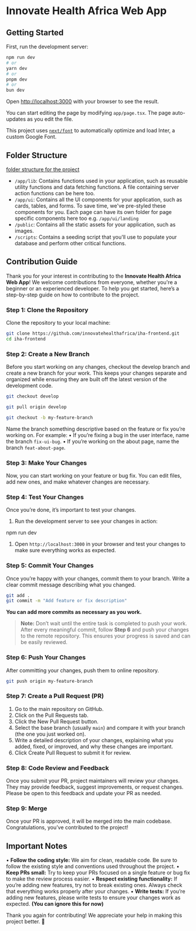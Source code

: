 # Innovate Health Africa Web App

## Getting Started

First, run the development server:

```bash
npm run dev
# or
yarn dev
# or
pnpm dev
# or
bun dev
```

Open [http://localhost:3000](http://localhost:3000) with your browser to see the result.

You can start editing the page by modifying `app/page.tsx`. The page auto-updates as you edit the file.

This project uses [`next/font`](https://nextjs.org/docs/basic-features/font-optimization) to automatically optimize and load Inter, a custom Google Font.

## Folder Structure

[folder structure for the project](https://nextjs.org/_next/image?url=%2Flearn%2Flight%2Flearn-folder-structure.png&w=3840&q=75&dpl=dpl_7Am6V8nToLz8EEokD8P1frn9vUpW)

- `/app/lib`: Contains functions used in your application, such as reusable utility functions and data fetching functions. A file containing server action functions can be here too.
- `/app/ui`: Contains all the UI components for your application, such as cards, tables, and forms. To save time, we've pre-styled these components for you. Each page can have its own folder for page specific components here too e.g. `/app/ui/landing`
- `/public`: Contains all the static assets for your application, such as images.
- `/scripts`: Contains a seeding script that you'll use to populate your database and perform other critical functions.

## Contribution Guide

Thank you for your interest in contributing to the **Innovate Health Africa Web App**! We welcome contributions from everyone, whether you're a beginner or an experienced developer. To help you get started, here’s a step-by-step guide on how to contribute to the project.

### Step 1: Clone the Repository

Clone the repository to your local machine:

```bash
git clone https://github.com/innovatehealthafrica/iha-frontend.git
cd iha-frontend
```

### Step 2: Create a New Branch

Before you start working on any changes, checkout the develop branch and create a new branch for your work. This keeps your changes separate and organized while ensuring they are built off the latest version of the development code.

```bash
git checkout develop
```

```bash
git pull origin develop
```

```bash
git checkout -b my-feature-branch
```

Name the branch something descriptive based on the feature or fix you’re working on. For example:
• If you’re fixing a bug in the user interface, name the branch `fix-ui-bug`.
• If you’re working on the about page, name the branch `feat-about-page`.

### Step 3: Make Your Changes

Now, you can start working on your feature or bug fix. You can edit files, add new ones, and make whatever changes are necessary.

### Step 4: Test Your Changes

Once you’re done, it’s important to test your changes.

 1. Run the development server to see your changes in action:

npm run dev

 1. Open `http://localhost:3000` in your browser and test your changes to make sure everything works as expected.

### Step 5: Commit Your Changes

Once you’re happy with your changes, commit them to your branch. Write a clear commit message describing what you changed.

```bash
git add .
git commit -m "Add feature or fix description"
```

**You can add more commits as necessary as you work.**

> **Note:** Don’t wait until the entire task is completed to push your work. After every meaningful commit, follow **Step 6** and push your changes to the remote repository. This ensures your progress is saved and can be easily reviewed.

### Step 6: Push Your Changes

After committing your changes, push them to online repository.

```bash
git push origin my-feature-branch
```

### Step 7: Create a Pull Request (PR)

1. Go to the main repository on GitHub.
2. Click on the Pull Requests tab.
3. Click the New Pull Request button.
4. Select the base branch (usually `main`) and compare it with your branch (the one you just worked on).
5. Write a detailed description of your changes, explaining what you added, fixed, or improved, and why these changes are important.
6. Click Create Pull Request to submit it for review.

### Step 8: Code Review and Feedback

Once you submit your PR, project maintainers will review your changes. They may provide feedback, suggest improvements, or request changes. Please be open to this feedback and update your PR as needed.

### Step 9: Merge

Once your PR is approved, it will be merged into the main codebase. Congratulations, you’ve contributed to the project!

## Important Notes

 • **Follow the coding style:** We aim for clean, readable code. Be sure to follow the existing style and conventions used throughout the project.
 • **Keep PRs small:** Try to keep your PRs focused on a single feature or bug fix to make the review process easier.
 • **Respect existing functionality:** If you’re adding new features, try not to break existing ones. Always check that everything works properly after your changes.
 • **Write tests:** If you’re adding new features, please write tests to ensure your changes work as expected. **(You can ignore this for now)**

Thank you again for contributing! We appreciate your help in making this project better. 🙌